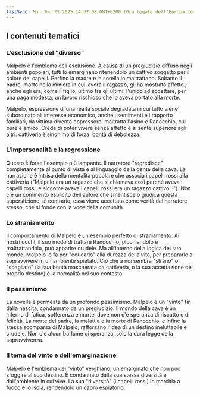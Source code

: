 ```yaml
---
lastSync: Mon Jun 23 2025 14:32:08 GMT+0200 (Ora legale dell’Europa centrale)
---
```

## **I contenuti tematici**
### L'esclusione del "diverso"
Malpelo è l'emblema dell'esclusione. A causa di un pregiudizio diffuso negli ambienti popolari, tutti lo emarginano ritenendolo un cattivo soggetto per il colore dei capelli. Perfino la madre e la sorella lo maltrattano. Soltanto il padre, morto nella miniera in cui lavora il ragazzo, gli ha mostrato affetto.; anche egli era, come il figlio, ultimo fra gli ultimi: l'unico ad accettare, per una paga modesta, un lavoro rischioso che lo aveva portato alla morte.

Malpelo, espressione di una realtà sociale degradata in cui tutto viene subordinato all'interesse economico, anche i sentimenti e i rapporto familiari, da vittima diventa oppressore: maltratta l'asino e Ranocchio, cui pure è amico. Crede di poter vivere senza affetto e si sente superiore agli altri: cattiveria è sinonimo di forza, bontà di debolezza.

### L'impersonalità e la regressione
Questo è forse l'esempio più lampante. Il narratore "regredisce" completamente al punto di vista e al linguaggio della gente della cava. La narrazione è intrisa della mentalità popolare che associa i capelli rossi alla cattiveria ("Malpelo era un ragazzo che si chiamava così perché aveva i capelli rossi; e siccome aveva i capelli rossi era un ragazzo cattivo..."). Non c'è un commento esplicito dell'autore che smentisce o giudica questa superstizione; al contrario, essa viene accettata come verità dal narratore stesso, che si fonde con la voce della comunità.

### Lo straniamento
Il comportamento di Malpelo è un esempio perfetto di straniamento. Ai nostri occhi, il suo modo di trattare Ranocchio, picchiandolo e maltrattandolo, può apparire crudele. Ma all'interno della logica del suo mondo, Malpelo lo fa per "educarlo" alla durezza della vita, per prepararlo a sopravvivere in un ambiente spietato. Ciò che a noi sembra "strano" o "sbagliato" (la sua bontà mascherata da cattiveria, o la sua accettazione del proprio destino) è la normalità nel suo contesto.

### Il pessimismo
La novella è permeata da un profondo pessimismo. Malpelo è un "vinto" fin dalla nascita, condannato da un pregiudizio. Il mondo della cava è un inferno di fatica, sofferenza e morte, dove non c'è speranza di riscatto o di felicità. La morte del padre, la malattia e la morte di Ranocchio, e infine la stessa scomparsa di Malpelo, rafforzano l'idea di un destino ineluttabile e crudele. Non c'è alcun barlume di speranza, solo la dura legge della sopravvivenza.

### Il tema del vinto e dell'emarginazione
Malpelo è l'emblema del "vinto" verghiano, un emarginato che non può sfuggire al suo destino. È condannato dalla sua stessa diversità e dall'ambiente in cui vive. La sua "diversità" (i capelli rossi) lo marchia a fuoco e lo isola, rendendolo un capro espiatorio.